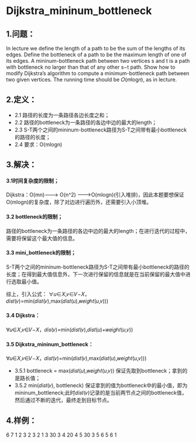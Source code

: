 # Dijkstra_mininum_bottleneck

## 1.问题：
In lecture we define the length of a path to be the sum of the lengths of its edges. Define the bottleneck of a path to be the maximum length of one of its edges. A mininum-bottleneck path between two vertices s and t is a path with bottleneck no larger than that of any other s−t path. Show how to modify Dijkstra’s algorithm to compute a minimum-bottleneck path between two given vertices. The running time should be 𝑂(𝑚log𝑛), as in lecture.

## 2.定义：
 - 2.1 路径的长度为一条路径各边长度之和；
 - 2.2 路径的bottleneck为一条路径的各边中边的最大的length；
 - 2.3 S-T两个之间的mininum-bottleneck路径为S-T之间带有最小bottleneck的路径的长度；
 - 2.4 要求：O(mlogn)
 
## 3.解决：
#### 3.1时间复杂度的限制；
Dijkstra：O(mn)---> O(n^2) --->O(mlogn)(引入堆排)，因此本题要想保证O(mlogn)的复杂度，除了对边进行遍历外，还需要引入小顶堆。

#### 3.2 bottleneck的限制；
路径的bottleneck为一条路径的各边中边的最大的length；在进行迭代的过程中，需要将保留这个最大值的信息。

#### 3.3 mini_bottleneck的限制；
S-T两个之间的mininum-bottleneck路径为S-T之间带有最小bottleneck的路径的长度；在得到最大值信息外，下一次进行保留的信息就是在当前保留的最大值中进行选取最小值。

综上，引入公式：
∀𝑢∈𝑋,𝑣∈𝑉−𝑋，𝑑𝑖𝑠𝑡(𝑣)=min(𝑑𝑖𝑠𝑡(𝑣),max(𝑑𝑖𝑠𝑡(𝑢),𝑤𝑒𝑖𝑔ℎ𝑡(𝑢,𝑣)))

#### 3.4 Dijkstra：
∀𝑢∈𝑋,𝑣∈𝑉−𝑋，𝑑𝑖𝑠(𝑣)=min(𝑑𝑖𝑠𝑡(𝑣),𝑑𝑖𝑠𝑡(𝑢)+𝑤𝑒𝑖𝑔ℎ𝑡(𝑢,𝑣))

#### 3.5 Dijkstra_mininum_bottleneck：
∀𝑢∈𝑋,𝑣∈𝑉−𝑋，𝑑𝑖𝑠𝑡(𝑣)=min(𝑑𝑖𝑠𝑡(𝑣),max(𝑑𝑖𝑠𝑡(𝑢),𝑤𝑒𝑖𝑔ℎ𝑡(𝑢,𝑣)))
 - 3.5.1 bottleneck = max(𝑑𝑖𝑠𝑡(𝑢),𝑤𝑒𝑖𝑔ℎ𝑡(𝑢,𝑣))
	保证先取到bottleneck；拿到的是路长值；
 - 3.5.2 min(𝑑𝑖𝑠𝑡(𝑣), bottleneck)
  保证拿到的值为bottleneck中的最小值，即为mininum_bottleneck;此时𝑑𝑖𝑠𝑡(𝑣)记录的是当前两节点之间的bottleneck值，然后通过不断的迭代，最终走到目标节点。
  
## 4.样例：
6 7
1 2 3
2 3 2
1 3 30
3 4 20
4 5 30
3 5 6
5 6 1
